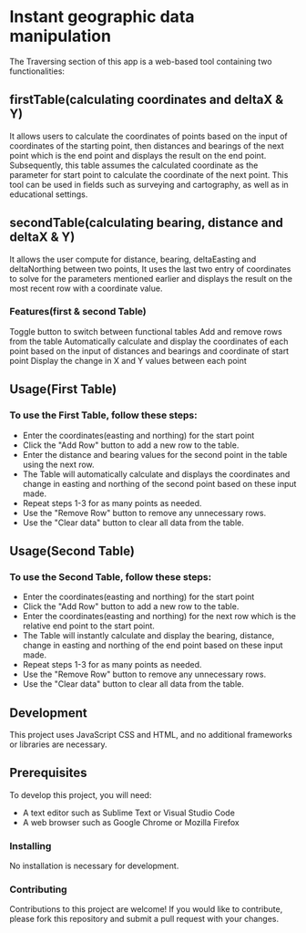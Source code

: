 # Instant geographic data manipulation

The Traversing section of this app is a web-based tool containing two functionalities:

## firstTable(calculating coordinates and deltaX & Y)

It allows users to calculate the coordinates of points based on the input of coordinates of the starting point, then distances and bearings of the next point which is the end point and displays the result on the end point. Subsequently, this table assumes the calculated coordinate as the parameter for start point to calculate the coordinate of the next point. This tool can be used in fields such as surveying and cartography, as well as in educational settings.

## secondTable(calculating bearing, distance and deltaX & Y)

It allows the user compute for distance, bearing, deltaEasting and deltaNorthing between two points, It uses the last two entry of coordinates to solve for the parameters mentioned earlier and displays the result on the most recent row with a coordinate value.

### Features(first & second Table)

Toggle button to switch between functional tables
Add and remove rows from the table
Automatically calculate and display the coordinates of each point based on the input of distances and bearings and coordinate of start point
Display the change in X and Y values between each point

## Usage(First Table)

### To use the **First Table**, follow these steps:

- Enter the coordinates(easting and northing) for the start point
- Click the "Add Row" button to add a new row to the table.
- Enter the distance and bearing values for the second point in the table using the next row.
- The Table will automatically calculate and displays the coordinates and change in easting and northing of the second point based on these input made.
- Repeat steps 1-3 for as many points as needed.
- Use the "Remove Row" button to remove any unnecessary rows.
- Use the "Clear data" button to clear all data from the table.

## Usage(Second Table)

### To use the **Second Table**, follow these steps:

- Enter the coordinates(easting and northing) for the start point
- Click the "Add Row" button to add a new row to the table.
- Enter the coordinates(easting and northing) for the next row which is the relative end point to the start point.
- The Table will instantly calculate and display the bearing, distance, change in easting and northing of the end point based on these input made.
- Repeat steps 1-3 for as many points as needed.
- Use the "Remove Row" button to remove any unnecessary rows.
- Use the "Clear data" button to clear all data from the table.


## Development

This project uses JavaScript CSS and HTML, and no additional frameworks or libraries are necessary.

## Prerequisites

To develop this project, you will need:

- A text editor such as Sublime Text or Visual Studio Code
- A web browser such as Google Chrome or Mozilla Firefox

### Installing

No installation is necessary for development.

### Contributing

Contributions to this project are welcome! If you would like to contribute, please fork this repository and submit a pull request with your changes.
